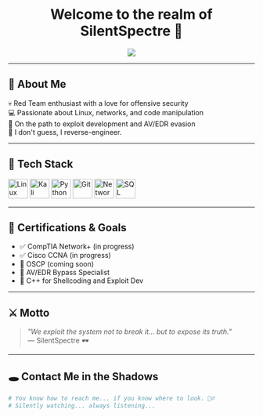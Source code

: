 <!-- README.md for GitHub Profile -->

<h1 align="center">Welcome to the realm of SilentSpectre 👾</h1>

<p align="center">
  <img src="https://readme-typing-svg.herokuapp.com/?lines=H4ck+the+Planet;Red+Team+Operative;Cyber+Ghost+Mode+On;We+are+the+Silent+Spectre&center=true&size=22&duration=4000" />
</p>

---

## 🧠 About Me

💀 Red Team enthusiast with a love for offensive security  
💻 Passionate about Linux, networks, and code manipulation  
🚩 On the path to exploit development and AV/EDR evasion  
🎯 I don't guess, I reverse-engineer.

---

## 🧰 Tech Stack

<p align="left">
  <img src="https://cdn.jsdelivr.net/gh/devicons/devicon/icons/linux/linux-original.svg" width="40" alt="Linux"/>
  <img src="https://img.icons8.com/color/48/kali-linux.png" width="40" alt="Kali Linux"/>
  <img src="https://cdn.jsdelivr.net/gh/devicons/devicon/icons/python/python-original.svg" width="40" alt="Python"/>
  <img src="https://cdn.jsdelivr.net/gh/devicons/devicon/icons/git/git-original.svg" width="40" alt="Git"/>
  <img src="https://img.icons8.com/fluency/48/network-card.png" width="40" alt="Networking"/>
  <img src="https://cdn.jsdelivr.net/gh/devicons/devicon/icons/mysql/mysql-original.svg" width="40" alt="SQL"/>
</p>

---

## 📡 Certifications & Goals

- ✅ CompTIA Network+ (in progress)
- ✅ Cisco CCNA (in progress)
- 🎯 OSCP (coming soon)
- 🎯 AV/EDR Bypass Specialist
- 🎯 C++ for Shellcoding and Exploit Dev

---

## ⚔️ Motto

> _"We exploit the system not to break it... but to expose its truth."_  
> — SilentSpectre 🕶️

---

## 🕳️ Contact Me in the Shadows

```bash
# You know how to reach me... if you know where to look. 🕵️‍♂️
# Silently watching... always listening...
